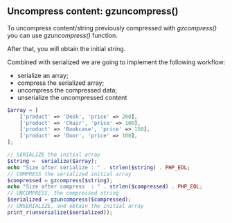 ## Uncompress content: gzuncompress()
To uncompress content/string previously compressed with *gzcompress()* you can use *gzuncompress()* function.

After that, you will obtain the initial string.

Combined with serialized we are going to implement the following workflow:

- serialize an array;
- compress the serialized array;
- uncompress the compressed data;
- unserialize the uncompressed content

```php
$array = [
    ['product' => 'Desk', 'price' => 200],
    ['product' => 'Chair', 'price' => 100],
    ['product' => 'Bookcase', 'price' => 150],
    ['product' => 'Door', 'price' => 100],
];

// SERIALIZE the initial array
$string =  serialize($array);
echo "Size after serialize : " . strlen($string) . PHP_EOL;
// COMPRESS the serialized initial array
$compressed = gzcompress($string);
echo "Size after compress  : " . strlen($compressed) . PHP_EOL;
// UNCOMPRESS, the compressed string
$serialized = gzuncompress($compressed);
// UNSERIALIZE, and obtain the initial array
print_r(unserialize($serialized));
```

